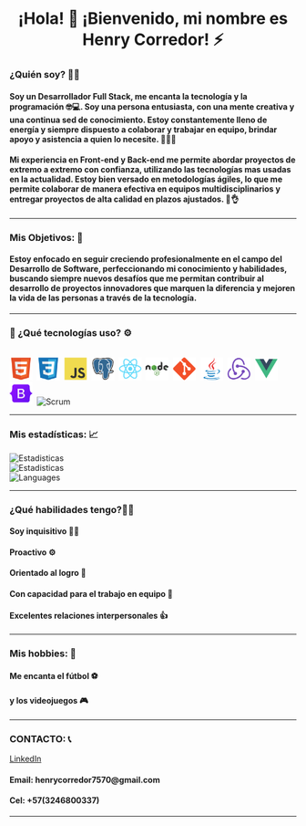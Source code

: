 <div id="header" align="center">
    <h1>¡Hola! 👋 ¡Bienvenido, mi nombre es Henry Corredor! ⚡</h1>
</div>
<div>
    <h3>¿Quién soy? 🕵️‍♂️</h3>
    <h4>Soy un Desarrollador Full Stack, me encanta la tecnología y la programación 🤓💻. Soy una persona entusiasta, con una mente creativa y una continua sed de conocimiento. Estoy constantemente lleno de energía y siempre dispuesto a colaborar y trabajar en equipo, brindar apoyo y asistencia a quien lo necesite. 🤝💪😉</h4>
    <h4>Mi experiencia en Front-end y Back-end me permite abordar proyectos de extremo a extremo con confianza, utilizando las tecnologías mas usadas en la actualidad. Estoy bien versado en metodologías ágiles, lo que me permite colaborar de manera efectiva en equipos multidisciplinarios y entregar proyectos de alta calidad en plazos ajustados. 🚀👌</h4> 
</div>

---
<div>
    <h3>Mis Objetivos: 🎯</h3>
    <h4>Estoy enfocado en seguir creciendo profesionalmente en el campo del Desarrollo de Software, perfeccionando mi conocimiento y habilidades, buscando siempre nuevos desafíos que me permitan contribuir al desarrollo de proyectos innovadores que marquen la diferencia y mejoren la vida de las personas a través de la tecnología.</h4>
</div>

---
<div>
    <h3>🔨 ¿Qué tecnologías uso? ⚙️</h3> 
    <br/>   
    <div>
        <img src="https://github.com/devicons/devicon/blob/master/icons/html5/html5-original.svg" title="HTML5" alt="HTML" width="40" height="40"/>&nbsp;
        <img src="https://github.com/devicons/devicon/blob/master/icons/css3/css3-original.svg" title="CSS3" alt="CSS" width="40" height="40"/>&nbsp;
        <img src="https://github.com/devicons/devicon/blob/master/icons/javascript/javascript-original.svg" title="JavaScript" alt="JS" width="40" height="40"/>&nbsp;
        <img src="https://github.com/devicons/devicon/blob/master/icons/postgresql/postgresql-original.svg" title="PostgreSQL" alt="SQL" width="40" height="40"/>&nbsp;
        <img src="https://github.com/devicons/devicon/blob/master/icons/react/react-original.svg" title="React" alt="React" width="40" height="40"/>&nbsp;
        <img src="https://github.com/devicons/devicon/blob/master/icons/nodejs/nodejs-original-wordmark.svg" title="NodeJs" alt="Node" width="40" height="40"/>&nbsp;
        <img src="https://github.com/devicons/devicon/blob/master/icons/git/git-original.svg" title="Git" alt="Git" width="40" height="40"/>&nbsp;
        <img src="https://github.com/devicons/devicon/blob/master/icons/java/java-original.svg" title="Java" alt="Java" width="40" height="40"/>&nbsp;
        <img src="https://github.com/devicons/devicon/blob/master/icons/redux/redux-original.svg" title="Redux" alt="Redux" width="40" height="40"/>&nbsp;
        <img src="https://github.com/devicons/devicon/blob/master/icons/vuejs/vuejs-original.svg" title="Vue.js" alt="Vue" width="40" height="40"/>&nbsp;
        <img src="https://github.com/devicons/devicon/blob/master/icons/bootstrap/bootstrap-original.svg" title="Bootstrap" alt="Bootstrap" width="40" height="40"/>&nbsp;
        <img src="https://www.scrum.org/themes/custom/scrumorg_v2/assets/images/logo-250.png" title="Scrum" alt="Scrum" width="40" height="40"/>&nbsp;
    </div>
</div>

---
<div align="left">
    <h3>Mis estadísticas: 📈</h3>
    <img src="https://streak-stats.demolab.com?user=henrycorredor7570&theme=github-green-purple&hide_border=true&border_radius=4&locale=es" title="Estadisticas" alt="Estadisticas" width="500" height="187"/>&nbsp;
</div>
<div align="left">
    <img src="https://github-readme-stats.vercel.app/api?username=henrycorredor7570&show_icons=true&theme=aura&locale=es" title="Estadisticas" alt="Estadisticas" width="500" height="177"/>&nbsp;
</div>
<div align="left">
    <img src="https://github-readme-stats.vercel.app/api/top-langs/?username=henrycorredor7570&hide_progress=false&locale=es" title="Languages" alt="Languages"  width="500" height="170"/>&nbsp;
</div>

---
<div>
    <h3>¿Qué habilidades tengo?🏃‍♂️</h3>
    <h4>Soy inquisitivo 🕵️‍♂️</h4>
    <h4>Proactivo ⚙️</h4>
    <h4>Orientado al logro 🥇</h4>
    <h4>Con capacidad para el trabajo en equipo 🤝</h4>
    <h4>Excelentes relaciones interpersonales 👍</h4>
</div>

---
<div>
    <h3>Mis hobbies: 🎳</h3>
    <h4>Me encanta el fútbol ⚽</h4>
    <h4>y los videojuegos 🎮</h4>
</div>

---
<div>
    <h3>CONTACTO: 📞</h3>
    <a href="https://www.linkedin.com/in/henry-corredor-developer" target="_blank">LinkedIn</a>
    <h4>Email: henrycorredor7570@gmail.com</h4>
    <h4>Cel: +57(3246800337)</h4>
</div>

---
